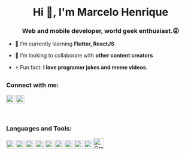 <h1 align="center">Hi 👋, I'm Marcelo Henrique</h1>
<h3 align="center">Web and mobile developer, world geek enthusiast.😜</h3>

<!-- ![Twitter Follow](https://img.shields.io/twitter/follow/abuanwar072?label=Abuanwar072&logo=twitter&style=for-the-badge)
![GitHub followers](https://img.shields.io/github/followers/abuanwar072?logo=GitHub&style=for-the-badge) -->

<!-- - 🔭 I’m currently working on [](https://www.youtube.com/channel/UCJm7i4g4z7ZGcJA_HKHLCVw) -->

- 🌱 I’m currently learning **Flutter, ReactJS**

- 👯 I’m looking to collaborate with **other content creators**

- ⚡ Fun fact: **I love programer jokes and meme videos.**

### Connect with me:

<!-- <a href="https://twitter.com/abuanwar072" target="blank"><img src="https://cdn.jsdelivr.net/npm/simple-icons@3.0.1/icons/twitter.svg" alt="abuanwar072" height="22" width="22" /></a> -->
<a href="https://linkedin.com/in/marcelohenrique" target="blank"><img src="https://cdn.jsdelivr.net/npm/simple-icons@3.0.1/icons/linkedin.svg" alt="my linkedin" height="22" width="22" /></a>
<a href="https://www.instagram.com/h_marc3lo/" target="blank"><img src="https://cdn.jsdelivr.net/npm/simple-icons@3.0.1/icons/instagram.svg" alt="my insta" height="22" width="22" /></a>


<br />

### Languages and Tools:

<p align="left"><img src="https://www.vectorlogo.zone/logos/dartlang/dartlang-icon.svg" alt="dart" width="22" height="22"/> <img src="https://www.vectorlogo.zone/logos/figma/figma-icon.svg" alt="figma" width="22" height="22"/> <img src="https://www.vectorlogo.zone/logos/ruby-lang/ruby-lang-horizontal.svg" alt="Ruby on Rails" height="22"/> <img src="https://upload.wikimedia.org/wikipedia/commons/thumb/9/99/Unofficial_JavaScript_logo_2.svg/1024px-Unofficial_JavaScript_logo_2.svg.png" alt="JS" width="22" height="22"/> <img src="https://www.vectorlogo.zone/logos/flutterio/flutterio-icon.svg" alt="flutter" width="22" height="22"/> <img src="https://www.vectorlogo.zone/logos/git-scm/git-scm-icon.svg" alt="git" width="22" height="22"/> <img src="https://www.vectorlogo.zone/logos/linux/linux-icon.svg" alt="linux" width="22" height="22"/> <img src="https://www.vectorlogo.zone/logos/mysql/mysql-horizontal.svg" alt="mysql" height="22"/> <img src="https://www.vectorlogo.zone/logos/postgresql/postgresql-icon.svg" alt="postgresql" width="22" height="22"/> <img src="https://www.vectorlogo.zone/logos/oracle/oracle-ar21.svg" alt="Oracle database" height="28"/></p>
<!-- 
<p><img align="left" src="https://github-readme-stats.vercel.app/api/top-langs/?username=abuanwar072&layout=compact&hide=html" alt="abuanwar072" /></p>

<p>&nbsp;<img align="center" src="https://github-readme-stats.vercel.app/api?username=abuanwar072&show_icons=true" alt="abuanwar072" /></p> -->
